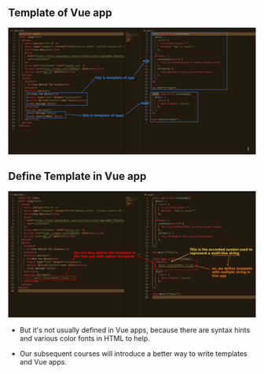 ## **Template of Vue app**

![Alt formal term - template](pic/04.jpg)

## **Define Template in Vue app**

![Alt another way to define template](pic/05.jpg)

- But it's not usually defined in Vue apps, because there are syntax hints and various color fonts in HTML to help.

- Our subsequent courses will introduce a better way to write templates and Vue apps.
